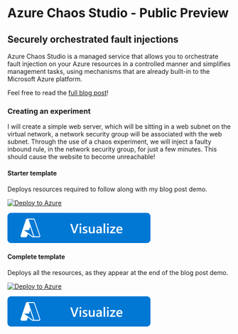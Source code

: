 # Azure Chaos Studio - Public Preview

## Securely orchestrated fault injections

Azure Chaos Studio is a managed service that allows you to orchestrate fault injection on your Azure resources in a controlled manner and simplifies management tasks, using mechanisms that are already built-in to the Microsoft Azure platform.

Feel free to read the [full blog post](https://thomasvanlaere.com/posts/2021/11/azure-chaos-studio-public-preview/)!

### Creating an experiment

I will create a simple web server, which will be sitting in a web subnet on the virtual network, a network security group will be associated with the web subnet. Through the use of a chaos experiment, we will inject a faulty inbound rule, in the network security group, for just a few minutes. This should cause the website to become unreachable!

#### Starter template

Deploys resources required to follow along with my blog post demo.

[![Deploy to Azure](https://aka.ms/deploytoazurebutton)](https://portal.azure.com/#create/Microsoft.Template/uri/https%3A%2F%2Fraw.githubusercontent.com%2FThomVanL%2Fblog-2021-11-azure-chaos-studio%2Fmain%2Farm-templates%2Fstarter%2Fazuredeploy.json)

[![Visualize](https://raw.githubusercontent.com/Azure/azure-quickstart-templates/master/1-CONTRIBUTION-GUIDE/images/visualizebutton.svg?sanitize=true)](http://armviz.io/#/?load=https%3A%2F%2Fraw.githubusercontent.com%2FThomVanL%2Fblog-2021-11-azure-chaos-studio%2Fmain%2Farm-templates%2Fstarter%2Fazuredeploy.json)

#### Complete template

Deploys all the resources, as they appear at the end of the blog post demo.

[![Deploy to Azure](https://aka.ms/deploytoazurebutton)](https://portal.azure.com/#create/Microsoft.Template/uri/https%3A%2F%2Fraw.githubusercontent.com%2FThomVanL%2Fblog-2021-11-azure-chaos-studio%2Fmain%2Farm-templates%2Fcomplete%2Fazuredeploy.json)

[![Visualize](https://raw.githubusercontent.com/Azure/azure-quickstart-templates/master/1-CONTRIBUTION-GUIDE/images/visualizebutton.svg?sanitize=true)](http://armviz.io/#/?load=https%3A%2F%2Fraw.githubusercontent.com%2FThomVanL%2Fblog-2021-11-azure-chaos-studio%2Fmain%2Farm-templates%2Fcomplete%2Fazuredeploy.json)